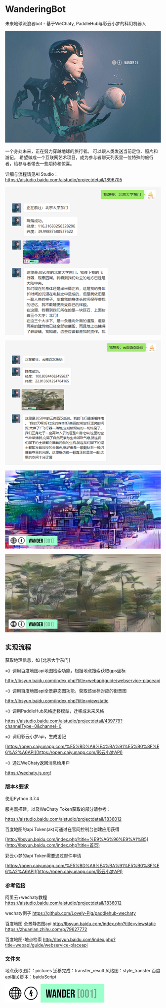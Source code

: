 # WanderingBot
未来地球流浪者bot - 基于WeChaty, PaddleHub与彩云小梦的科幻机器人

![72133691dfbc45ddafc30acc76d5ad931c281b2b637c40bdba4dd5efa4e479d1](image\72133691dfbc45ddafc30acc76d5ad931c281b2b637c40bdba4dd5efa4e479d1.jpg)



一个身处未来，正在努力穿越地球的旅行者。 可以跟人类发送当前定位、照片和游记。
希望做成一个互联网艺术项目，成为参与者聊天列表里一位特殊的旅行者，给参与者带去一些期待和惊喜。

详细与流程请见AI Studio：https://aistudio.baidu.com/aistudio/projectdetail/1896705





<img src="image\bf58434f513f4e3a8ae36c121bba1423a1f005193a994cb388d113cac27f4df5.png" alt="bf58434f513f4e3a8ae36c121bba1423a1f005193a994cb388d113cac27f4df5"  />



![8961050f9b7a46a396d56192f7592c55d1607c3a1ebf4510abf50592842a8984](image\8961050f9b7a46a396d56192f7592c55d1607c3a1ebf4510abf50592842a8984.png)





![0893f4ced8874e2180d16d3802fff0149ce1b3ab8896480da5f9520d6e24d47b](image\0893f4ced8874e2180d16d3802fff0149ce1b3ab8896480da5f9520d6e24d47b.jpg)

![57e73493b3074255b4c25112d7be8fec8c35a6cd948c4a7c8e4a45f899f89d80](image\57e73493b3074255b4c25112d7be8fec8c35a6cd948c4a7c8e4a45f899f89d80.jpg)



## 实现流程

获取地理信息，如 [北京大学东门]

=》调用百度地图api地图检索功能，根据地点搜索获取gps坐标

http://lbsyun.baidu.com/index.php?title=webapi/guide/webservice-placeapi

=》调用百度地图api全景静态图功能，获取该坐标对应的街景图

http://lbsyun.baidu.com/index.php?title=viewstatic

=》调用PaddleHub风格迁移模型，迁移成未来风格

https://aistudio.baidu.com/aistudio/projectdetail/439779?channelType=0&channel=0

=》调用彩云小梦api，生成游记

[https://open.caiyunapp.com/%E5%BD%A9%E4%BA%91%E5%B0%8F%E6%A2%A6API](https://open.caiyunapp.com/彩云小梦API)

=》通过WeChaty返回消息给用户

https://wechaty.js.org/



### 版本&要求

使用Python 3.7.4

服务器搭建，以及WeChaty Token获取的部分请参考：

https://aistudio.baidu.com/aistudio/projectdetail/1836012

百度地图的api Token(ak)可通过在官网控制台创建应用获得

[http://lbsyun.baidu.com/index.php?title=%E9%A6%96%E9%A1%B5](http://lbsyun.baidu.com/index.php?title=首页)

彩云小梦的api Token需要通过邮件申请

[https://open.caiyunapp.com/%E5%BD%A9%E4%BA%91%E5%B0%8F%E6%A2%A6API](https://open.caiyunapp.com/彩云小梦API)




### 参考链接
阿里云+wechaty教程
https://aistudio.baidu.com/aistudio/projectdetail/1836012

wechaty例子
https://github.com/Lovely-Pig/paddlehub-wechaty

百度地图 全景静态图api
http://lbsyun.baidu.com/index.php?title=viewstatic
https://zhuanlan.zhihu.com/p/79627772

百度地图-地点检索
http://lbsyun.baidu.com/index.php?title=webapi/guide/webservice-placeapi



### 文件夹

地点获取图片：pictures
迁移完成：transfer_result
风格图：style_transfer
百度api相关脚本：baiduScript



![realLogo](realLogo.png)